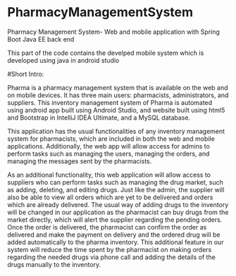# PharmacyManagementSystem
Pharmacy Management System- Web and mobile application with Spring Boot Java EE back end

This part of the code contains the develped mobile system which is developed using java in android studio




#Short Intro:

Pharma is a pharmacy management system that is available on the web and on mobile devices. It 
has three main users: pharmacists, administrators, and suppliers. This inventory management 
system of Pharma is automated using android app built using Android Studio, and website built 
using html5 and Bootstrap in IntelliJ IDEA Ultimate, and a MySQL database. 

This application has the usual functionalities of any inventory management system for pharmacists, 
which are included in both the web and mobile applications. Additionally, the web app
will allow access for admins to perform tasks such as managing the users, managing the orders, 
and managing the messages sent by the pharmacists. 

As an additional functionality, this web application will allow access to 
suppliers who can perform tasks such as managing the drug market, such as adding, deleting, and 
editing drugs. Just like the admin, the supplier will also be able to view all orders which are yet to 
be delivered and orders which are already delivered. The usual way of adding drugs to the 
inventory will be changed in our application as the pharmacist can buy drugs from the market 
directly, which will alert the supplier regarding the pending orders. Once the order is delivered, 
the pharmacist can confirm the order as delivered and make the payment on delivery and the 
ordered drug will be added automatically to the pharma inventory. 
This additional feature in our system will reduce the time spent by the pharmacist on making orders regarding the needed drugs 
via phone call and adding the details of the drugs manually to the inventory.
